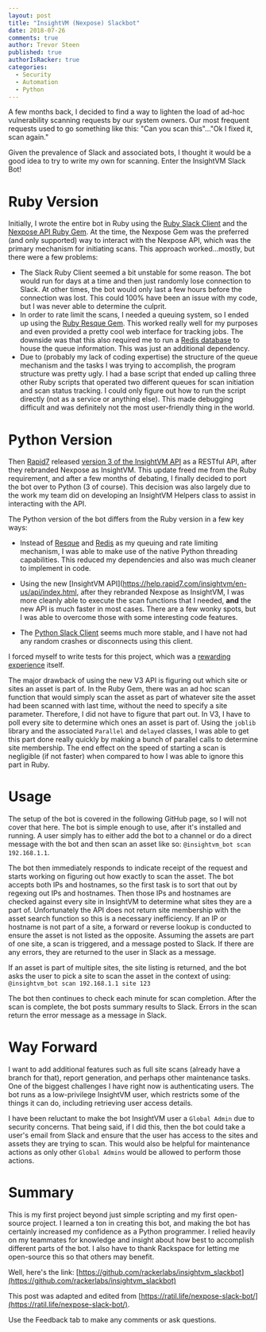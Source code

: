 ```yaml
---
layout: post
title: "InsightVM (Nexpose) Slackbot"
date: 2018-07-26 
comments: true
author: Trevor Steen
published: true
authorIsRacker: true
categories:
  - Security
  - Automation
  - Python
---
```


 A few months back, I decided to find a way to lighten the load of ad-hoc
 vulnerability scanning requests by our system owners.  Our most frequent
 requests used to go something like this: "Can you scan this"..."Ok I fixed it,
 scan again."

 Given the prevalence of Slack and associated bots, I thought it would be a good
 idea to try to write my own for scanning. Enter the InsightVM Slack Bot!

<!--more-->

# Ruby Version
Initially, I wrote the entire bot in Ruby using the
[Ruby Slack Client](https://github.com/slack-ruby/slack-ruby-client) and the
[Nexpose API Ruby Gem](https://github.com/rapid7/nexpose-client).  At the time,
the Nexpose Gem was the preferred (and only supported) way to interact with the
Nexpose API, which was the primary mechanism for initiating scans. This approach
worked...mostly, but there were a few problems:

* The Slack Ruby Client seemed a bit unstable for some reason. The bot would run
for days at a time and then just randomly lose connection to Slack. At other times,
the bot would only last a few hours before the connection was lost. This could
100% have been an issue with my code, but I was never able to determine the culprit.
* In order to rate limit the scans, I needed a queuing system, so I ended up
using the [Ruby Resque Gem](https://github.com/resque/resque). This worked
really well for my purposes and even provided a pretty cool web interface for
tracking jobs. The downside was that this also required me to run a
[Redis database](https://redis.io/) to house the queue information. This was
just an additional dependency.
* Due to (probably my lack of coding expertise) the structure of the queue
mechanism and the tasks I was trying to accomplish, the program structure was
pretty ugly. I had a base script that ended up calling three other Ruby scripts
that operated two different queues for scan initiation and scan status tracking.
I could only figure out how to run the script directly (not as a service or
anything else). This made debugging difficult and was definitely not the most
user-friendly thing in the world.

# Python Version
Then [Rapid7](https://www.rapid7.com/) released
[version 3 of the InsightVM API](https://help.rapid7.com/insightvm/en-us/api/index.html)
as a RESTful API, after they rebranded Nexpose as InsightVM. This update freed
me from the Ruby requirement, and after a few months of debating, I finally
decided to port the bot over to Python (3 of course). This decision was also
largely due to the work my team did on developing an InsightVM Helpers class to
assist in interacting with the API.

The Python version of the bot differs from the Ruby version in a few key ways:

* Instead of [Resque](https://github.com/resque/resque) and [Redis](https://redis.io/)
as my queuing and rate limiting mechanism, I was able to make use of the native
Python threading capabilities. This reduced my dependencies and also was much
cleaner to implement in code.

* Using the new [InsightVM API](https://help.rapid7.com/insightvm/en-us/api/index.html,
after they rebranded Nexpose as InsightVM, I was more cleanly able to execute
the scan functions that I needed, **and** the new API is much faster in most
cases. There are a few wonky spots, but I was able to overcome those with some
interesting code features.

* The [Python Slack Client](https://github.com/slackapi/python-slackclient)
seems much more stable, and I have not had any random crashes or disconnects
using this client.

I forced myself to write tests for this project, which was a
[rewarding experience](https://ratil.life/testing-with-python/) itself.

The major drawback of using the new V3 API is figuring out which site or sites
an asset is part of. In the Ruby Gem, there was an ad hoc scan function that
would simply scan the asset as part of whatever site the asset had been scanned
with last time, without the need to specify a site parameter.  Therefore, I did
not have to figure that part out.  In V3, I have to poll every site to determine
which ones an asset is part of.  Using the `joblib` library and the associated
`Parallel` and `delayed` classes, I was able to get this part done really quickly
by making a bunch of parallel calls to determine site membership. The end effect
on the speed of starting a scan is negligible (if not faster) when compared to
how I was able to ignore this part in Ruby.

# Usage
The setup of the bot is covered in the following GitHub page, so I will not
cover that here.  The bot is simple enough to use, after it's installed and
running. A user simply has to either add the bot to a channel or do a direct
message with the bot and then scan an asset like so: `@insightvm_bot scan 192.168.1.1`.

The bot then immediately responds to indicate receipt of the request and starts
working on figuring out how exactly to scan the asset.  The bot accepts both IPs
and hostnames, so the first task is to sort that out by regexing out IPs and
hostnames.  Then those IPs and hostnames are checked against every site in
InsightVM to determine what sites they are a part of. Unfortunately the API
does not return site membership with the asset search function so this is a
necessary inefficiency. If an IP or hostname is not part of a site, a forward
or reverse lookup is conducted to ensure the asset is not listed as the opposite.
Assuming the assets are part of one site, a scan is triggered, and a message
posted to Slack.  If there are any errors, they are returned to the user in
Slack as a message.

If an asset is part of multiple sites, the site listing is returned, and the bot
asks the user to pick a site to scan the asset in the context of using:
`@insightvm_bot scan 192.168.1.1 site 123`

The bot then continues to check each minute for scan completion. After the scan
is complete, the bot posts summary results to Slack. Errors in the scan return
the error message as a message in Slack.

# Way Forward
I want to add additional features such as full site scans (already have a branch
for that), report generation, and perhaps other maintenance tasks. One of the
biggest challenges I have right now is authenticating users.  The bot runs as a
low-privilege InsightVM user, which restricts some of the things it can do,
including retrieving user access details.

I have been reluctant to make the bot InsightVM user a `Global Admin` due to
security concerns.  That being said, if I did this, then the bot could take a
user's email from Slack and ensure that the user has access to the sites and
assets they are trying to scan.  This would also be helpful for maintenance
actions as only other `Global Admins` would be allowed to perform those actions.

# Summary

This is my first project beyond just simple scripting and my first open-source
project. I learned a ton in creating this bot, and making the bot has certainly
increased my confidence as a Python programmer.  I relied heavily on my teammates
for knowledge and insight about how best to accomplish different parts of the bot.
I also have to thank Rackspace for letting me open-source this so that others
may benefit.

Well, here's the link: [https://github.com/rackerlabs/insightvm_slackbot](https://github.com/rackerlabs/insightvm_slackbot)

This post was adapted and edited from [https://ratil.life/nexpose-slack-bot/](https://ratil.life/nexpose-slack-bot/).

Use the Feedback tab to make any comments or ask questions.
